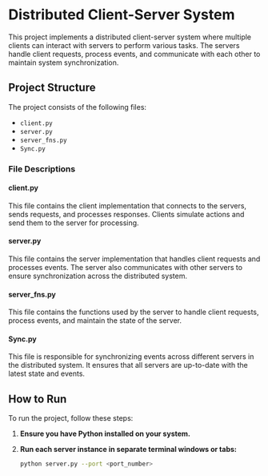 # Distributed Client-Server System

This project implements a distributed client-server system where multiple clients can interact with servers to perform various tasks. The servers handle client requests, process events, and communicate with each other to maintain system synchronization.

## Project Structure

The project consists of the following files:
- `client.py`
- `server.py`
- `server_fns.py`
- `Sync.py`

### File Descriptions

#### client.py
This file contains the client implementation that connects to the servers, sends requests, and processes responses. Clients simulate actions and send them to the server for processing.

#### server.py
This file contains the server implementation that handles client requests and processes events. The server also communicates with other servers to ensure synchronization across the distributed system.

#### server_fns.py
This file contains the functions used by the server to handle client requests, process events, and maintain the state of the server.

#### Sync.py
This file is responsible for synchronizing events across different servers in the distributed system. It ensures that all servers are up-to-date with the latest state and events.

## How to Run

To run the project, follow these steps:

1. **Ensure you have Python installed on your system.**

2. **Run each server instance in separate terminal windows or tabs:**
   ```bash
   python server.py --port <port_number>

